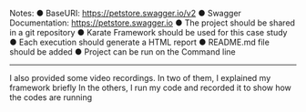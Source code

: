 Notes:
● BaseURI: https://petstore.swagger.io/v2
● Swagger Documentation: https://petstore.swagger.io
● The project should be shared in a git repository
● Karate Framework should be used for this case study
● Each execution should generate a HTML report
● README.md file should be added
● Project can be run on the Command line

-------------------------------------------------------------------------------------

I also provided some video recordings. In two of them, I explained my framework briefly In the others, I run my code and recorded it to show how the codes are running
